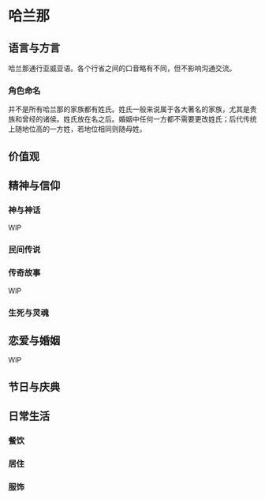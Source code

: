 # 哈兰那

## 语言与方言

哈兰那通行亚威亚语。各个行省之间的口音略有不同，但不影响沟通交流。

### 角色命名

并不是所有哈兰那的家族都有姓氏。姓氏一般来说属于各大著名的家族，尤其是贵族和曾经的诸侯。姓氏放在名之后。婚姻中任何一方都不需要更改姓氏；后代传统上随地位高的一方姓，若地位相同则随母姓。

## 价值观



## 精神与信仰

### 神与神话

WIP

### 民间传说

### 传奇故事

WIP

### 生死与灵魂



## 恋爱与婚姻

WIP

## 节日与庆典

## 日常生活

### 餐饮

### 居住

### 服饰

